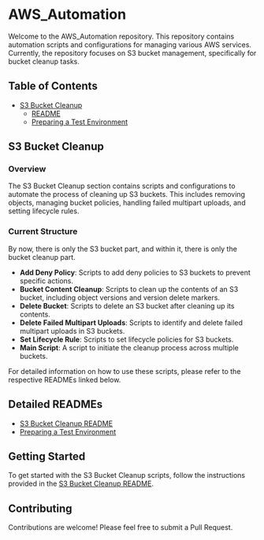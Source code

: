 # AWS_Automation

Welcome to the AWS_Automation repository. This repository contains automation scripts and configurations for managing various AWS services. Currently, the repository focuses on S3 bucket management, specifically for bucket cleanup tasks.

## Table of Contents

- [S3 Bucket Cleanup](#s3-bucket-cleanup)
  - [README](s3/bucket-cleanup/README.md)
  - [Preparing a Test Environment](s3/bucket-cleanup/README-prepare-test-env.md)

## S3 Bucket Cleanup

### Overview

The S3 Bucket Cleanup section contains scripts and configurations to automate the process of cleaning up S3 buckets. This includes removing objects, managing bucket policies, handling failed multipart uploads, and setting lifecycle rules.

### Current Structure

By now, there is only the S3 bucket part, and within it, there is only the bucket cleanup part.

- **Add Deny Policy**: Scripts to add deny policies to S3 buckets to prevent specific actions.
- **Bucket Content Cleanup**: Scripts to clean up the contents of an S3 bucket, including object versions and version delete markers.
- **Delete Bucket**: Scripts to delete an S3 bucket after cleaning up its contents.
- **Delete Failed Multipart Uploads**: Scripts to identify and delete failed multipart uploads in S3 buckets.
- **Set Lifecycle Rule**: Scripts to set lifecycle policies for S3 buckets.
- **Main Script**: A script to initiate the cleanup process across multiple buckets.

For detailed information on how to use these scripts, please refer to the respective READMEs linked below.

## Detailed READMEs

- [S3 Bucket Cleanup README](s3/bucket-cleanup/README.md)
- [Preparing a Test Environment](s3/bucket-cleanup/README-prepare-test-env.md)

## Getting Started

To get started with the S3 Bucket Cleanup scripts, follow the instructions provided in the [S3 Bucket Cleanup README](s3/bucket-cleanup/README.md).

## Contributing

Contributions are welcome! Please feel free to submit a Pull Request.
